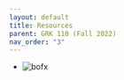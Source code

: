 ```yaml
---
layout: default
title: Resources
parent: GRK 110 (Fall 2022)
nav_order: "3"
---
```


- ![bofx](/furman/images/box.svg) []()

